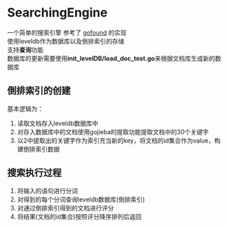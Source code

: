 # SearchingEngine
一个简单的搜索引擎
参考了 [gofound](https://github.com/sea-team/gofound) 的实现<br/>
使用leveldb作为数据库以及倒排索引的存储<br/>
支持**查询**功能<br>
数据库的更新需要使用**init_levelDB/load_doc_test.go**来根据文档库生成新的数据库<br/>

## 倒排索引的创建
基本逻辑为：
1. 读取文档存入leveldb数据库中
2. 对存入数据库中的文档使用gojieba的提取功能提取文档中的30个关键字
3. 以2中提取出的关键字作为索引充当新的key，将文档的id集合作为value，构建倒排索引数据

## 搜索执行过程
1. 将输入的语句进行分词
2. 对得到的每个分词查询leveldb数据库(倒排索引)
3. 对通过倒排索引得到的文档进行评分
4. 将结果(文档的id集合)按照评分降序排列后返回
